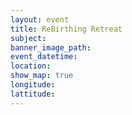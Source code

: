 ```yaml
---
layout: event
title: ReBirthing Retreat
subject:
banner_image_path:
event_datetime:
location:
show_map: true
longitude:
lattitude:
---
```

